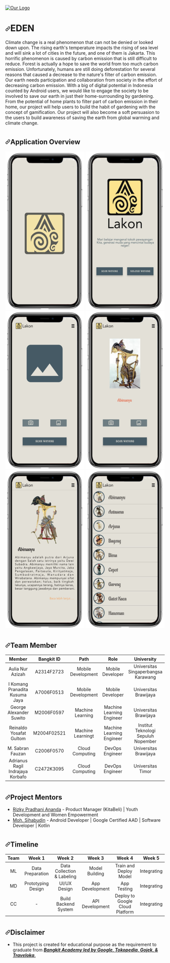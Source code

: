 <p dir="auto"><a target="_blank" rel="noopener noreferrer" href="[https://raw.githubusercontent.com/Alstrometria/Lakon/main/Resource/Logo/Lakon.png](https://github.com/mintymilkx/CapstoneProjectEden/blob/master/Resource%20Picture/logo%20eden.jpeg)"><img src="[https://raw.githubusercontent.com/Alstrometria/Lakon/main/Resource/Logo/Lakon.png](https://github.com/mintymilkx/CapstoneProjectEden/blob/master/Resource%20Picture/logo%20eden.jpeg)" alt="Our Logo" style="max-width: 100%;"></a></p>
<h1 dir="auto"><a id="user-content-lakon" class="anchor" aria-hidden="true" href="#lakon"><svg class="octicon octicon-link" viewBox="0 0 16 16" version="1.1" width="16" height="16" aria-hidden="true"><path fill-rule="evenodd" d="M7.775 3.275a.75.75 0 001.06 1.06l1.25-1.25a2 2 0 112.83 2.83l-2.5 2.5a2 2 0 01-2.83 0 .75.75 0 00-1.06 1.06 3.5 3.5 0 004.95 0l2.5-2.5a3.5 3.5 0 00-4.95-4.95l-1.25 1.25zm-4.69 9.64a2 2 0 010-2.83l2.5-2.5a2 2 0 012.83 0 .75.75 0 001.06-1.06 3.5 3.5 0 00-4.95 0l-2.5 2.5a3.5 3.5 0 004.95 4.95l1.25-1.25a.75.75 0 00-1.06-1.06l-1.25 1.25a2 2 0 01-2.83 0z"></path></svg></a>EDEN</h1>
<p dir="auto">Climate change is a real phenomenon that can not be denied or looked down upon. The rising earth's temperature impacts the rising of sea level and will sink a lot of cities in the future, and one of them is Jakarta. This horrific phenomenon is caused by carbon emission that is still difficult to reduce. Forest is actually a hope to save the world from too much carbon emission. Unfortunately, humans are still doing deforestation for several reasons that caused a decrease to the nature's filter of carbon emission. Our earth needs participation and collaboration from society in the effort of decreasing carbon emission. With a big of digital potential in Indonesia counted by Android users, we would like to engage the society to be involved to save our earth in just their home-surrounding by gardening. From the potential of home plants to filter part of carbon emission in their home, our project will help users to build the habit of gardening with the concept of gamification. Our project will also become a soft persuasion to the users to build awareness of saving the earth from global warming and climate change.</p>

<h1 dir="auto"></h1>
<h2 dir="auto"><a id="user-content-application-overview" class="anchor" aria-hidden="true" href="#application-overview"><svg class="octicon octicon-link" viewBox="0 0 16 16" version="1.1" width="16" height="16" aria-hidden="true"><path fill-rule="evenodd" d="M7.775 3.275a.75.75 0 001.06 1.06l1.25-1.25a2 2 0 112.83 2.83l-2.5 2.5a2 2 0 01-2.83 0 .75.75 0 00-1.06 1.06 3.5 3.5 0 004.95 0l2.5-2.5a3.5 3.5 0 00-4.95-4.95l-1.25 1.25zm-4.69 9.64a2 2 0 010-2.83l2.5-2.5a2 2 0 012.83 0 .75.75 0 001.06-1.06 3.5 3.5 0 00-4.95 0l-2.5 2.5a3.5 3.5 0 004.95 4.95l1.25-1.25a.75.75 0 00-1.06-1.06l-1.25 1.25a2 2 0 01-2.83 0z"></path></svg></a>Application Overview</h2>
<p dir="auto">
  <a target="_blank" rel="noopener noreferrer" href="https://github.com/C22-PS292/Lakon/blob/main/Resource/Mockup/loading-page.png"><img src="https://github.com/C22-PS292/Lakon/raw/main/Resource/Mockup/loading-page.png" width="250" height="500" style="max-width: 100%;"></a>
  <a target="_blank" rel="noopener noreferrer" href="https://github.com/C22-PS292/Lakon/blob/main/Resource/Mockup/dashboard-page.png"><img src="https://github.com/C22-PS292/Lakon/raw/main/Resource/Mockup/dashboard-page.png" width="250" height="500" style="max-width: 100%;"></a>
  <a target="_blank" rel="noopener noreferrer" href="https://github.com/C22-PS292/Lakon/blob/main/Resource/Mockup/scanning-page.png"><img src="https://github.com/C22-PS292/Lakon/raw/main/Resource/Mockup/scanning-page.png" width="250" height="500" style="max-width: 100%;"></a>
  <a target="_blank" rel="noopener noreferrer" href="https://github.com/C22-PS292/Lakon/blob/main/Resource/Mockup/scanning-result-page.png"><img src="https://github.com/C22-PS292/Lakon/raw/main/Resource/Mockup/scanning-result-page.png" width="250" height="500" style="max-width: 100%;"></a>
  <a target="_blank" rel="noopener noreferrer" href="https://github.com/C22-PS292/Lakon/blob/main/Resource/Mockup/wayang-detail-page.png"><img src="https://github.com/C22-PS292/Lakon/raw/main/Resource/Mockup/wayang-detail-page.png" width="250" height="500" style="max-width: 100%;"></a>
  <a target="_blank" rel="noopener noreferrer" href="https://github.com/C22-PS292/Lakon/blob/main/Resource/Mockup/wayang-list-page.png"><img src="https://github.com/C22-PS292/Lakon/raw/main/Resource/Mockup/wayang-list-page.png" width="250" height="500" style="max-width: 100%;"></a>
</p>
<h1 dir="auto"></h1>
<h2 dir="auto"><a id="user-content-team-member" class="anchor" aria-hidden="true" href="#team-member"><svg class="octicon octicon-link" viewBox="0 0 16 16" version="1.1" width="16" height="16" aria-hidden="true"><path fill-rule="evenodd" d="M7.775 3.275a.75.75 0 001.06 1.06l1.25-1.25a2 2 0 112.83 2.83l-2.5 2.5a2 2 0 01-2.83 0 .75.75 0 00-1.06 1.06 3.5 3.5 0 004.95 0l2.5-2.5a3.5 3.5 0 00-4.95-4.95l-1.25 1.25zm-4.69 9.64a2 2 0 010-2.83l2.5-2.5a2 2 0 012.83 0 .75.75 0 001.06-1.06 3.5 3.5 0 00-4.95 0l-2.5 2.5a3.5 3.5 0 004.95 4.95l1.25-1.25a.75.75 0 00-1.06-1.06l-1.25 1.25a2 2 0 01-2.83 0z"></path></svg></a>Team Member</h2>
<table>
<thead>
<tr>
<th align="center">Member</th>
<th align="center">Bangkit ID</th>
<th align="center">Path</th>
<th align="center">Role</th>

<th align="center">University</th>
</tr>
</thead>
<tbody>
<tr>
<td align="center">Aulia Nur Azizah</td>
<td align="center">A2314F2723</td>
<td align="center">Mobile Development</td>
<td align="center">Mobile Developer</td>

<td align="center">Universitas Singaperbangsa Karawang</td>
</tr>
<tr>
<td align="center">I Komang Pranadita Kusuma Jaya</td>
<td align="center">A7006F0513</td>
<td align="center">Mobile Development</td>
<td align="center">Mobile Developer</td>
<td align="center">Universitas Brawijaya</td>
</tr>
<tr>
<td align="center">George Alexander Suwito</td>
<td align="center">M2006F0597</td>
<td align="center">Machine Learning</td>
<td align="center">Machine Learning Engineer</td>

<td align="center">Universitas Brawijaya</td>
</tr>
<tr>
<td align="center">Reinaldo Yosafat Gultom</td>
<td align="center">M2004F02521</td>
<td align="center">Machine Learningt</td>
<td align="center">Machine Learning Engineer</td>

<td align="center">Institut Teknologi Sepuluh Nopember</td>
</tr>
<tr>
<td align="center">M. Sabran Fauzan</td>
<td align="center">C2006F0570</td>
<td align="center">Cloud Computing</td>
<td align="center">DevOps Engineer</td>

<td align="center">Universitas Brawijaya</td>
</tr>
<tr>
<td align="center">Adrianus Ragil Indrajaya Korbafo</td>
<td align="center">C2472K3095</td>
<td align="center">Cloud Computing</td>
<td align="center">DevOps Engineer</td>

<td align="center"> Universitas Timor</td>
</tr>
</tbody>
</table>
<h1 dir="auto"></h1>
<h2 dir="auto"><a id="user-content-project-mentors" class="anchor" aria-hidden="true" href="#project-mentors"><svg class="octicon octicon-link" viewBox="0 0 16 16" version="1.1" width="16" height="16" aria-hidden="true"><path fill-rule="evenodd" d="M7.775 3.275a.75.75 0 001.06 1.06l1.25-1.25a2 2 0 112.83 2.83l-2.5 2.5a2 2 0 01-2.83 0 .75.75 0 00-1.06 1.06 3.5 3.5 0 004.95 0l2.5-2.5a3.5 3.5 0 00-4.95-4.95l-1.25 1.25zm-4.69 9.64a2 2 0 010-2.83l2.5-2.5a2 2 0 012.83 0 .75.75 0 001.06-1.06 3.5 3.5 0 00-4.95 0l-2.5 2.5a3.5 3.5 0 004.95 4.95l1.25-1.25a.75.75 0 00-1.06-1.06l-1.25 1.25a2 2 0 01-2.83 0z"></path></svg></a>Project Mentors</h2>
<ul dir="auto">
<li><a href="https://www.linkedin.com/in/rizky-pradhani-ananda-057666107/" rel="nofollow">Rizky Pradhani Ananda</a> - Product Manager (KitaBeli) | Youth Development and Women Empowerment</li>
<li><a href="https://www.linkedin.com/in/moh-sihabudin/" rel="nofollow">Moh. Sihabudin</a> - Android Developer | Google Certified AAD | Software Developer | Kotlin</li>
</ul>
<h1 dir="auto"></h1>
<h2 dir="auto"><a id="user-content-timeline" class="anchor" aria-hidden="true" href="#timeline"><svg class="octicon octicon-link" viewBox="0 0 16 16" version="1.1" width="16" height="16" aria-hidden="true"><path fill-rule="evenodd" d="M7.775 3.275a.75.75 0 001.06 1.06l1.25-1.25a2 2 0 112.83 2.83l-2.5 2.5a2 2 0 01-2.83 0 .75.75 0 00-1.06 1.06 3.5 3.5 0 004.95 0l2.5-2.5a3.5 3.5 0 00-4.95-4.95l-1.25 1.25zm-4.69 9.64a2 2 0 010-2.83l2.5-2.5a2 2 0 012.83 0 .75.75 0 001.06-1.06 3.5 3.5 0 00-4.95 0l-2.5 2.5a3.5 3.5 0 004.95 4.95l1.25-1.25a.75.75 0 00-1.06-1.06l-1.25 1.25a2 2 0 01-2.83 0z"></path></svg></a>Timeline</h2>
<table>
<thead>
<tr>
<th align="center">Team</th>
<th align="center">Week 1</th>
<th align="center">Week 2</th>
<th align="center">Week 3</th>
<th align="center">Week 4</th>
<th align="center">Week 5</th>
</tr>
</thead>
<tbody>
<tr>
<td align="center">ML</td>
<td align="center">Data Preparation</td>
<td align="center">Data Collection &amp; Labeling</td>
<td align="center">Model Building</td>
<td align="center">Train and Deploy Model</td>
<td align="center">Integrating</td>
</tr>
<tr>
<td align="center">MD</td>
<td align="center">Prototyping Design</td>
<td align="center">UI/UX Design</td>
<td align="center">App Development</td>
<td align="center">App Testing</td>
<td align="center">Integrating</td>
</tr>
<tr>
<td align="center">CC</td>
<td align="center">-</td>
<td align="center">Build Backend System</td>
<td align="center">API Development</td>
<td align="center">Deploy to Google Cloud Platform</td>
<td align="center">Integrating</td>
</tr>
</tbody>
</table>
<h1 dir="auto"></h1>
<h2 dir="auto"><a id="user-content-disclaimer" class="anchor" aria-hidden="true" href="#disclaimer"><svg class="octicon octicon-link" viewBox="0 0 16 16" version="1.1" width="16" height="16" aria-hidden="true"><path fill-rule="evenodd" d="M7.775 3.275a.75.75 0 001.06 1.06l1.25-1.25a2 2 0 112.83 2.83l-2.5 2.5a2 2 0 01-2.83 0 .75.75 0 00-1.06 1.06 3.5 3.5 0 004.95 0l2.5-2.5a3.5 3.5 0 00-4.95-4.95l-1.25 1.25zm-4.69 9.64a2 2 0 010-2.83l2.5-2.5a2 2 0 012.83 0 .75.75 0 001.06-1.06 3.5 3.5 0 00-4.95 0l-2.5 2.5a3.5 3.5 0 004.95 4.95l1.25-1.25a.75.75 0 00-1.06-1.06l-1.25 1.25a2 2 0 01-2.83 0z"></path></svg></a>Disclaimer</h2>
<ul dir="auto">
<li>This project is created for educational purpose as the requirement to graduate from <a href="https://www.linkedin.com/company/bangkit-academy/mycompany/" rel="nofollow"><strong><em>Bangkit Academy led by Google, Tokopedia, Gojek, &amp; Traveloka</em></strong>.</a></li>
</ul>
</article>
  </div>

    

  </readme-toc>

